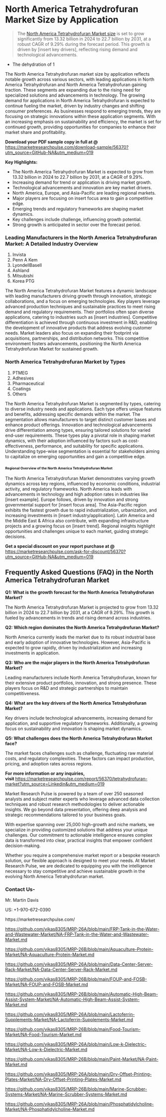 <h1>North America Tetrahydrofuran Market&nbsp;Size by Application</h1><blockquote><p>The <a href="https://marketresearchpulse.com/download-sample/56370?utm_source=GitHub-NA&amp;utm_medium=019">North America Tetrahydrofuran Market size</a> is set to grow significantly from 13.32 billion in 2024 to 22.7 billion by 2031, at a robust CAGR of 9.29% during the forecast period. This growth is driven by [insert key drivers], reflecting rising demand and technological advancements.</p></blockquote><ul><li>The dehydration of 1</li></ul><p>The North America Tetrahydrofuran market size by application reflects notable growth across various sectors, with leading applications in North America Tetrahydrofuran and North America Tetrahydrofuran gaining traction. These segments are expanding due to the rising need for specialized solutions and advancements in technology. The growing demand for applications in North America Tetrahydrofuran is expected to continue fueling the market, driven by industry changes and shifting consumer preferences. As businesses respond to emerging trends, they are focusing on strategic innovations within these application segments. With an increasing emphasis on sustainability and efficiency, the market is set for continued growth, providing opportunities for companies to enhance their market share and profitability.</p><p><strong>Download your PDF sample copy in full at @ </strong><a href="https://marketresearchpulse.com/download-sample/56370?utm_source=GitHub-NA&amp;utm_medium=019">https://marketresearchpulse.com/download-sample/56370?utm_source=GitHub-NA&amp;utm_medium=019</a></p><p><strong>Key Highlights: </strong></p><ul><li>The North America Tetrahydrofuran Market is expected to grow from 13.32 billion in 2024 to 22.7 billion by 2031, at a CAGR of 9.29%.</li><li>Increasing demand for trend or application is driving market growth.</li><li>Technological advancements and innovation are key market drivers.</li><li>North America, Europe, and Asia-Pacific are leading regional markets.</li><li>Major players are focusing on insert focus area to gain a competitive edge.</li><li>Emerging trends and regulatory frameworks are shaping market dynamics.</li><li>Key challenges include challenge, influencing growth potential.</li><li>Strong growth is anticipated in sector over the forecast period.</li></ul><h3>Leading Manufacturers in the North America Tetrahydrofuran Market: A Detailed Industry Overview</h3><ol><li>Invista</li><li>Penn A Kem</li><li>LyondellBasell</li><li>Ashland</li><li>Mitsubishi</li><li>Korea PTG</li></ol><div class="flex max-w-full flex-col flex-grow"><div class="min-h-8 text-message flex w-full flex-col items-end gap-2 whitespace-normal break-words [.text-message+&amp;]:mt-5" dir="auto" data-message-author-role="assistant" data-message-id="fd8432e4-4910-450d-b182-61b7bfb0a01f" data-message-model-slug="gpt-4o"><div class="flex w-full flex-col gap-1 empty:hidden first:pt-[3px]"><div class="markdown prose w-full break-words dark:prose-invert light"><p>The North America Tetrahydrofuran Market features a dynamic landscape with leading manufacturers driving growth through innovation, strategic collaborations, and a focus on emerging technologies. Key players leverage advanced production techniques and sustainable practices to meet rising demand and regulatory requirements. Their portfolios often span diverse applications, catering to industries such as [insert industries]. Competitive differentiation is achieved through continuous investment in R&amp;D, enabling the development of innovative products that address evolving customer needs. Market leaders also focus on expanding their footprint via acquisitions, partnerships, and distribution networks. This competitive environment fosters advancements, positioning the North America Tetrahydrofuran Market for sustained growth.</p></div></div></div></div><h3>North America Tetrahydrofuran Market by Types</h3><ol><li>PTMEG<li> Adhesives<li> Pharmaceutical<li> Coatings<li> Others</li></ol><div class="flex max-w-full flex-col flex-grow"><div class="min-h-8 text-message flex w-full flex-col items-end gap-2 whitespace-normal break-words [.text-message+&amp;]:mt-5" dir="auto" data-message-author-role="assistant" data-message-id="084470be-0bb7-4664-bddf-5156b4f41249" data-message-model-slug="gpt-4o-mini"><div class="flex w-full flex-col gap-1 empty:hidden first:pt-[3px]"><div class="markdown prose w-full break-words dark:prose-invert light"><p>The North America Tetrahydrofuran Market is segmented by types, catering to diverse industry needs and applications. Each type offers unique features and benefits, addressing specific demands within the market. The segmentation allows manufacturers to target distinct customer bases and enhance product offerings. Innovation and technological advancements drive differentiation among types, ensuring tailored solutions for varied end-user requirements. These types play a pivotal role in shaping market dynamics, with their adoption influenced by factors such as cost-effectiveness, performance, and suitability for specific applications. Understanding type-wise segmentation is essential for stakeholders aiming to capitalize on emerging opportunities and gain a competitive edge.</p></div></div></div></div><h3><span style="font-size: 11px;">Regional Overview of the North America Tetrahydrofuran Market</span></h3><div class="flex max-w-full flex-col flex-grow"><div class="min-h-8 text-message flex w-full flex-col items-end gap-2 whitespace-normal break-words [.text-message+&amp;]:mt-5" dir="auto" data-message-author-role="assistant" data-message-id="e9038762-ce64-4e30-91c9-9bd413514231" data-message-model-slug="gpt-4o-mini"><div class="flex w-full flex-col gap-1 empty:hidden first:pt-[3px]"><div class="markdown prose w-full break-words dark:prose-invert light"><p>The North America Tetrahydrofuran Market demonstrates varying growth dynamics across key regions, influenced by economic conditions, industrial activity, and regulatory frameworks. North America leads with advancements in technology and high adoption rates in industries like [insert example]. Europe follows, driven by innovation and strong governmental support for [insert focus area]. The Asia-Pacific region exhibits the fastest growth due to rapid industrialization, urbanization, and increasing investments in [insert industry/application]. Latin America and the Middle East &amp; Africa also contribute, with expanding infrastructure projects and a growing focus on [insert trend]. Regional insights highlight opportunities and challenges unique to each market, guiding strategic decisions.</p></div></div></div></div><p><strong>Get a special discount on your report purchase at @ </strong><a href="https://marketresearchpulse.com/ask-for-discount/56370?utm_source=GitHub-NA&amp;utm_medium=019">https://marketresearchpulse.com/ask-for-discount/56370?utm_source=GitHub-NA&amp;utm_medium=019</a></p><h2>Frequently Asked Questions (FAQ) in the North America Tetrahydrofuran Market</h2><p><strong>Q1: What is the growth forecast for the North America Tetrahydrofuran Market?</strong></p><p>The North America Tetrahydrofuran Market is projected to grow from 13.32 billion in 2024 to 22.7 billion by 2031, at a CAGR of 9.29%. This growth is fueled by advancements in trends and rising demand across industries.</p><p><strong>Q2: Which region dominates the North America Tetrahydrofuran Market?</strong></p><p>North America currently leads the market due to its robust industrial base and early adoption of innovative technologies. However, Asia-Pacific is expected to grow rapidly, driven by industrialization and increasing investments in application.</p><p><strong>Q3: Who are the major players in the North America Tetrahydrofuran Market?</strong></p><p>Leading manufacturers include North America Tetrahydrofuran, known for their extensive product portfolios, innovation, and strong presence. These players focus on R&amp;D and strategic partnerships to maintain competitiveness.</p><p><strong>Q4: What are the key drivers of the North America Tetrahydrofuran Market?</strong></p><p>Key drivers include technological advancements, increasing demand for application, and supportive regulatory frameworks. Additionally, a growing focus on sustainability and innovation is shaping market dynamics.</p><p><strong>Q5: What challenges does the North America Tetrahydrofuran Market face?</strong></p><p>The market faces challenges such as challenge, fluctuating raw material costs, and regulatory complexities. These factors can impact production, pricing, and adoption rates across regions.</p><p><strong>For more information or any inquiries, visit&nbsp;</strong><a href="https://marketresearchpulse.com/report/56370/tetrahydrofuran-market?utm_source=Linkedin&utm_medium=019">https://marketresearchpulse.com/report/56370/tetrahydrofuran-market?utm_source=Linkedin&utm_medium=019</a></p><p>Market Research Pulse is powered by a team of over 250 seasoned analysts and subject matter experts who leverage advanced data collection techniques and robust research methodologies to deliver actionable insights. We go beyond data presentation, offering deep analysis and strategic recommendations tailored to your business goals.</p><p>With expertise spanning over 25,000 high-growth and niche markets, we specialize in providing customized solutions that address your unique challenges. Our commitment to actionable intelligence ensures complex data is transformed into clear, practical insights that empower confident decision-making.</p><p>Whether you require a comprehensive market report or a bespoke research solution, our flexible approach is designed to meet your needs. At Market Research Pulse, we are dedicated to equipping you with the intelligence necessary to stay competitive and achieve sustainable growth in the evolving North America Tetrahydrofuran market.</p><h3><strong>Contact Us-</strong></h3><p>Mr. Martin Davis</p><p>US: +1-970-672-0390</p><p>https://marketresearchpulse.com/</p><p><a href="https://github.com/vikas8305/MRP-26A/blob/main/FRP-Tank-in-the-Water-and-Wastewater-Market/NA-FRP-Tank-in-the-Water-and-Wastewater-Market.md">https://github.com/vikas8305/MRP-26A/blob/main/FRP-Tank-in-the-Water-and-Wastewater-Market/NA-FRP-Tank-in-the-Water-and-Wastewater-Market.md</a></p><p><a href="https://github.com/vikas8305/MRP-26B/blob/main/Aquaculture-Protein-Market/NA-Aquaculture-Protein-Market.md">https://github.com/vikas8305/MRP-26B/blob/main/Aquaculture-Protein-Market/NA-Aquaculture-Protein-Market.md</a></p><p><a href="https://github.com/vikas8305/MRP-26A/blob/main/Data-Center-Server-Rack-Market/NA-Data-Center-Server-Rack-Market.md">https://github.com/vikas8305/MRP-26A/blob/main/Data-Center-Server-Rack-Market/NA-Data-Center-Server-Rack-Market.md</a></p><p><a href="https://github.com/vikas8305/MRP-26B/blob/main/FOUP-and-FOSB-Market/NA-FOUP-and-FOSB-Market.md">https://github.com/vikas8305/MRP-26B/blob/main/FOUP-and-FOSB-Market/NA-FOUP-and-FOSB-Market.md</a></p><p><a href="https://github.com/vikas8305/MRP-26B/blob/main/Automatic-High-Beam-Assist-System-Market/NA-Automatic-High-Beam-Assist-System-Market.md">https://github.com/vikas8305/MRP-26B/blob/main/Automatic-High-Beam-Assist-System-Market/NA-Automatic-High-Beam-Assist-System-Market.md</a></p><p><a href="https://github.com/vikas8305/MRP-26A/blob/main/Lactoferrin-Supplements-Market/NA-Lactoferrin-Supplements-Market.md">https://github.com/vikas8305/MRP-26A/blob/main/Lactoferrin-Supplements-Market/NA-Lactoferrin-Supplements-Market.md</a></p><p><a href="https://github.com/vikas8305/MRP-26B/blob/main/Food-Tourism-Market/NA-Food-Tourism-Market.md">https://github.com/vikas8305/MRP-26B/blob/main/Food-Tourism-Market/NA-Food-Tourism-Market.md</a></p><p><a href="https://github.com/vikas8305/MRP-26A/blob/main/Low-k-Dielectric-Market/NA-Low-k-Dielectric-Market.md">https://github.com/vikas8305/MRP-26A/blob/main/Low-k-Dielectric-Market/NA-Low-k-Dielectric-Market.md</a></p><p><a href="https://github.com/vikas8305/MRP-26B/blob/main/Paint-Market/NA-Paint-Market.md">https://github.com/vikas8305/MRP-26B/blob/main/Paint-Market/NA-Paint-Market.md</a></p><p><a href="https://github.com/vikas8305/MRP-26A/blob/main/Dry-Offset-Printing-Plates-Market/NA-Dry-Offset-Printing-Plates-Market.md">https://github.com/vikas8305/MRP-26A/blob/main/Dry-Offset-Printing-Plates-Market/NA-Dry-Offset-Printing-Plates-Market.md</a></p><p><a href="https://github.com/vikas8305/MRP-26B/blob/main/Marine-Scrubber-Systems-Market/NA-Marine-Scrubber-Systems-Market.md">https://github.com/vikas8305/MRP-26B/blob/main/Marine-Scrubber-Systems-Market/NA-Marine-Scrubber-Systems-Market.md</a></p><p><a href="https://github.com/vikas8305/MRP-26A/blob/main/Phosphatidylcholine-Market/NA-Phosphatidylcholine-Market.md">https://github.com/vikas8305/MRP-26A/blob/main/Phosphatidylcholine-Market/NA-Phosphatidylcholine-Market.md</a></p>
